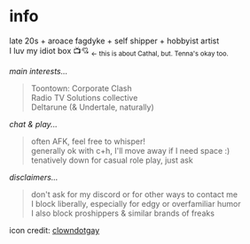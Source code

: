 # info
late 20s + aroace fagdyke + self shipper + hobbyist artist<br>
I luv my idiot box :tv::cupid: <sub>← this is about Cathal, but. Tenna's okay too.</sub>

*main interests...*
> Toontown: Corporate Clash<br>
> Radio TV Solutions collective<br>
> Deltarune (& Undertale, naturally)

*chat & play...*
> often AFK, feel free to whisper!<br>
> generally ok with c+h, I'll move away if I need space :)<br>
> tenatively down for casual role play, just ask<br>

*disclaimers...*
> don't ask for my discord or for other ways to contact me<br>
> I block liberally, especially for edgy or overfamiliar humor<br>
> I also block proshippers & similar brands of freaks

icon credit: [clowndotgay](https://www.tumblr.com/clowndotgay/727180037677268992/random-discord-stuff-for-funsies?source=share)
